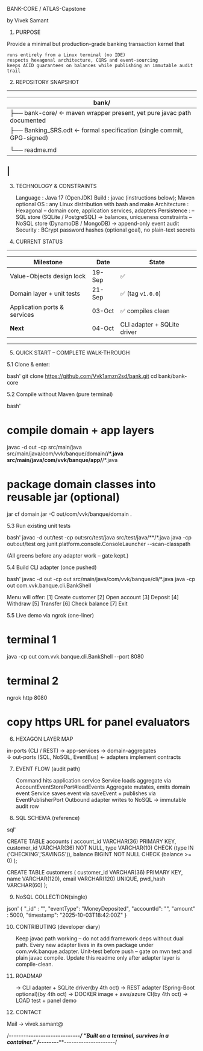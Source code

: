 BANK-CORE / ATLAS-Capstone

by Vivek Samant

1. PURPOSE

Provide a minimal but production-grade banking transaction kernel that

    runs entirely from a Linux terminal (no IDE)
    respects hexagonal architecture, CQRS and event-sourcing
    keeps ACID guarantees on balances while publishing an immutable audit trail

2. REPOSITORY SNAPSHOT


--------------------------------
|bank/                
| ---------------------------- |
|├── bank-core/    ← maven wrapper present, yet pure javac path documented         
|├── Banking_SRS.odt   ← formal specification (single commit, GPG-signed)    
||---use-case.puml
|└── readme.md             
|                   
--------------------------------



3. TECHNOLOGY & CONSTRAINTS

    Language : Java 17 (OpenJDK)
    Build    : javac (instructions below); Maven optional
    OS       : any Linux distribution with bash and make
    Architecture : Hexagonal – domain core, application services, adapters
    Persistence  :
    – SQL store (SQLite / PostgreSQL) → balances, uniqueness constraints
    – NoSQL store (DynamoDB / MongoDB) → append-only event audit
    Security : BCrypt password hashes (optional goal), no plain-text secrets

4. CURRENT STATUS
-----------------------------------------------------------------------
| Milestone                    | Date   | State                       |
| ---------------------------- | ------ | --------------------------- |
| Value-Objects design lock    | 19-Sep | ✅                          |
| Domain layer + unit tests    | 21-Sep | ✅ (tag `v1.0.0`)           |
| Application ports & services | 03-Oct | ✅ compiles clean           |
| **Next**                     | 04-Oct | CLI adapter + SQLite driver |
-----------------------------------------------------------------------

5. QUICK START – COMPLETE WALK-THROUGH

5.1 Clone & enter:

bash'
git clone https://github.com/Vvk1amzn2sd/bank.git
cd bank/bank-core

5.2 Compile without Maven (pure terminal)

bash'
# compile domain + app layers
javac -d out -cp src/main/java \
  src/main/java/com/vvk/banque/domain/**/*.java \
  src/main/java/com/vvk/banque/app/**/*.java

# package domain classes into reusable jar (optional)
jar cf domain.jar -C out/com/vvk/banque/domain .

5.3 Run existing unit tests

bash'
javac -d out/test -cp out:src/test/java src/test/java/**/*.java
java -cp out:out/test org.junit.platform.console.ConsoleLauncher --scan-classpath

(All greens before any adapter work – gate kept.)

5.4 Build CLI adapter (once pushed)

bash'
javac -d out -cp out src/main/java/com/vvk/banque/cli/*.java
java -cp out com.vvk.banque.cli.BankShell

Menu will offer:
[1] Create customer
[2] Open account
[3] Deposit
[4] Withdraw
[5] Transfer
[6] Check balance
[7] Exit

5.5 Live demo via ngrok (one-liner)

# terminal 1
java -cp out com.vvk.banque.cli.BankShell --port 8080

# terminal 2
ngrok http 8080
# copy https URL for panel evaluators

6. HEXAGON LAYER MAP

in-ports  (CLI / REST)  → app-services → domain-aggregates  
                          ↓
out-ports (SQL, NoSQL, EventBus) ← adapters implement contracts


7. EVENT FLOW (audit path)

    Command hits application service
    Service loads aggregate via AccountEventStorePort#loadEvents
    Aggregate mutates, emits domain event
    Service saves event via saveEvent + publishes via EventPublisherPort
    Outbound adapter writes to NoSQL → immutable audit row

8. SQL SCHEMA (reference)

sql'

CREATE TABLE accounts (
    account_id  VARCHAR(36) PRIMARY KEY,
    customer_id VARCHAR(36) NOT NULL,
    type        VARCHAR(10) CHECK (type IN ('CHECKING','SAVINGS')),
    balance     BIGINT      NOT NULL CHECK (balance >= 0)
);

CREATE TABLE customers (
    customer_id VARCHAR(36) PRIMARY KEY,
    name        VARCHAR(120),
    email       VARCHAR(120) UNIQUE,
    pwd_hash    VARCHAR(60)
);

9. NoSQL COLLECTION(single)

json'
{
  "_id"      : "<eventUuid>",
  "eventType": "MoneyDeposited",
  "accountId": "<uuid>",
  "amount"   : 5000,
  "timestamp": "2025-10-03T18:42:00Z"
}

10. CONTRIBUTING (developer diary)

    Keep javac path working – do not add framework deps without dual path.
    Every new adapter lives in its own package under com.vvk.banque.adapter.
    Unit-test before push – gate on mvn test and plain javac compile.
    Update this readme only after adapter layer is compile-clean.


11. ROADMAP

    -> CLI adapter + SQLite driver(by 4th oct)
    -> REST adapter (Spring-Boot optional)(by 4th oct)
    -> DOCKER image + aws/azure CI(by 4th oct)
    -> LOAD test + panel demo 

12. CONTACT

Mail  → vivek.samant@<provider>



/*--------******************************************************---------------------*/
“Built on a terminal, survives in a container.”
/*--------******************************************************---------------------*/
